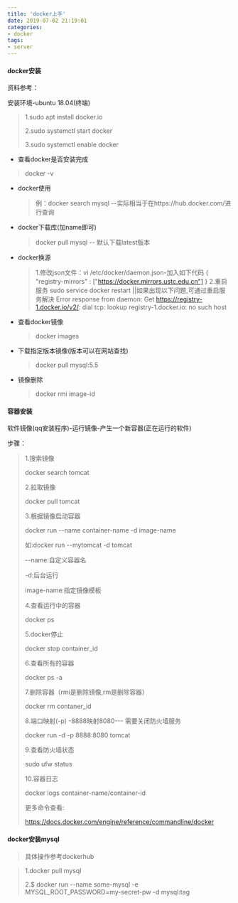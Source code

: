```yaml
---
title: 'docker上手'
date: 2019-07-02 21:19:01
categories: 
- docker
tags:
- server
---
```

#### docker安装

资料参考：

[ Docker 入门教程]: http://www.ruanyifeng.com/blog/2018/02/docker-tutorial.html

安装环境-ubuntu 18.04(终端)

> 1.sudo apt install docker.io
>
> 2.sudo systemctl start docker
>
> 3.sudo systemctl enable docker

<!-- more -->

- 查看docker是否安装完成

> docker -v

- docker使用

  > 例：docker search mysql --实际相当于在https://hub.docker.com/进行查询

- docker下载库(加name即可)

  > docker pull mysql -- 默认下载latest版本

- docker换源

  > 1.修改json文件：vi /etc/docker/daemon.json-加入如下代码
  > {
  >    "registry-mirrors" : ["https://docker.mirrors.ustc.edu.cn"]
  > }
  > 2.重启服务
  > sudo service docker restart
  > ||如果出现以下问题,可通过重启服务解决
  > Error response from daemon: Get https://registry-1.docker.io/v2/: dial tcp: lookup registry-1.docker.io: no such host

- 查看docker镜像

  > docker images

- 下载指定版本镜像(版本可以在网站查找)

  > docker pull mysql:5.5

- 镜像删除

  > docker rmi image-id

#### 容器安装

软件镜像(qq安装程序)-运行镜像-产生一个新容器(正在运行的软件)

步骤：

>1.搜索镜像
>
>docker search tomcat
>
>2.拉取镜像
>
>docker pull tomcat
>
>3.根据镜像启动容器
>
>docker run --name container-name -d image-name
>
>如:docker run --mytomcat -d tomcat
>
>--name:自定义容器名
>
>-d:后台运行
>
>image-name:指定镜像模板
>
>4.查看运行中的容器
>
>docker ps
>
>5.docker停止
>
>docker stop container_id
>
>6.查看所有的容器
>
>docker ps -a
>
>7.删除容器（rmi是删除镜像,rm是删除容器）
>
>docker rm contaner_id
>
>8.端口映射(-p) -8888映射8080--- 需要关闭防火墙服务
>
>docker run -d -p 8888:8080 tomcat
>
>9.查看防火墙状态
>
>sudo ufw status
>
>10.容器日志
>
>docker logs container-name/container-id
>
>更多命令查看:
>
>https://docs.docker.com/engine/reference/commandline/docker

#### docker安装mysql
> 具体操作参考dockerhub

> 1.docker pull mysql
>
> 2.$ docker run --name some-mysql -e MYSQL_ROOT_PASSWORD=my-secret-pw -d mysql:tag
